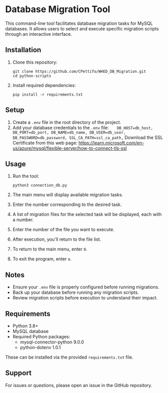 # Database Migration Tool

This command-line tool facilitates database migration tasks for MySQL databases. It allows users to select and execute specific migration scripts through an interactive interface.

## Installation

1. Clone this repository:

    ```
    git clone https://github.com/CPettifo/WHED_DB_Migration.git
    cd python-scripts
    ```

2. Install required dependencies:
    ```
    pip install -r requirements.txt
    ```

## Setup

1. Create a `.env` file in the root directory of the project.
2. Add your database credentials to the `.env` file:
   `   DB_HOST=db_host,
DB_PORT=db_port,
DB_NAME=db_name,
DB_USER=db_user,
DB_PASSWORD=db_password,
SSL_CA_PATH=ssl_ca_path,`
   Download the SSL Certificate from this web page: https://learn.microsoft.com/en-us/azure/mysql/flexible-server/how-to-connect-tls-ssl

## Usage

1. Run the tool:

    ```
    python3 connection_db.py
    ```

2. The main menu will display available migration tasks.

3. Enter the number corresponding to the desired task.

4. A list of migration files for the selected task will be displayed, each with a number.

5. Enter the number of the file you want to execute.

6. After execution, you'll return to the file list.

7. To return to the main menu, enter `0`.

8. To exit the program, enter `e`.

## Notes

-   Ensure your `.env` file is properly configured before running migrations.
-   Back up your database before running any migration scripts.
-   Review migration scripts before execution to understand their impact.

## Requirements

-   Python 3.8+
-   MySQL database
-   Required Python packages:
    -   mysql-connector-python 9.0.0
    -   python-dotenv 1.0.1

These can be installed via the provided `requirements.txt` file.

## Support

For issues or questions, please open an issue in the GitHub repository.
